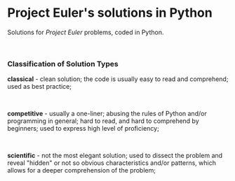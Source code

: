 # Project Euler's solutions in Python

Solutions for _Project Euler_ problems, coded in Python.

<br>

### Classification of Solution Types

__classical__ - clean solution; the code is usually easy to read and comprehend; used as best practice;

<br>

__competitive__ - usually a one-liner; abusing the rules of Python and/or programming in general; hard to read, and hard to comprehend by beginners; used to express high level of proficiency;

<br>

__scientific__ - not the most elegant solution; used to dissect the problem and reveal "hidden" or not so obvious characteristics and/or patterns, which allows for a deeper comprehension of the problem;
